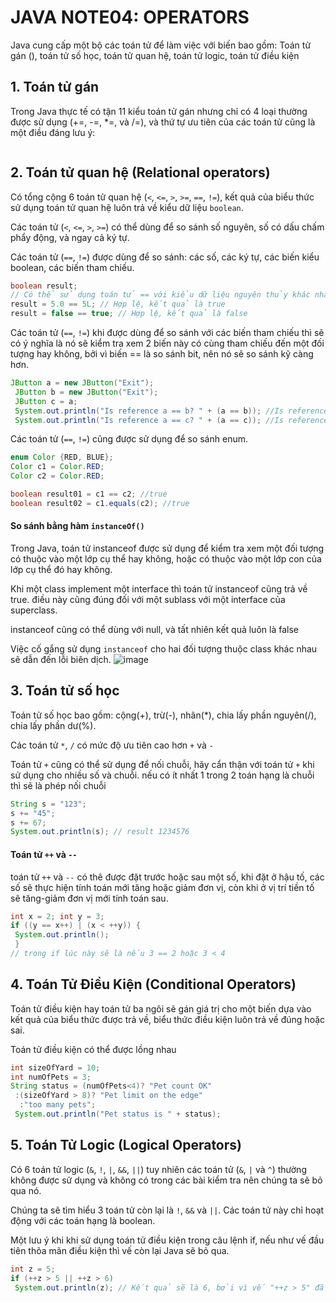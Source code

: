 # JAVA NOTE04: OPERATORS
Java cung cấp một bộ các toán tử để làm việc với biến bao gồm: Toán tử gán (), toán tử số học, toán tử quan hệ, toán tử logic, toán tử điều kiện
## 1. Toán tử gán
Trong Java thực tế có tận 11 kiểu toán tử gán nhưng chỉ có 4 loại thường được sử dụng (+=, -=, *=, và /=), và thứ tự ưu tiên của các toán tử cũng là một điều đáng lưu ý:
```java

```
## 2. Toán tử quan hệ (Relational operators)
Có tổng cộng 6 toán tử quan hệ (`<`, `<=`, `>`, `>=`, `==`, `!=`), kết quả của biểu thức sử dụng toán tử quan hệ luôn trả về kiểu dữ liệu `boolean`.

Các toán tử (`<`, `<=`, `>`, `>=`) có thể dùng để so sánh số nguyên, số có dấu chấm phẩy động, và ngay cả ký tự.

Các toán tử (`==`, `!=`) được dùng để so sánh: các số, các ký tự, các biến kiểu boolean, các biến tham chiếu.
```java
boolean result;
// Có thể sử dụng toán tử == với kiểu dữ liệu nguyên thủy khác nhau
result = 5.0 == 5L; // Hợp lệ, kết quả là true
result = false == true; // Hợp lệ, kết quả là false
```
Các toán tử (`==`, `!=`) khi được dùng để so sánh với các biến tham chiếu thì sẽ có ý nghĩa là nó sẽ kiểm tra xem 2 biến này có cùng tham chiếu đến một đối tượng hay không, bởi vì biến == là so sánh bit, nên nó sẽ so sánh kỹ càng hơn.
```java
JButton a = new JButton("Exit");
 JButton b = new JButton("Exit");
 JButton c = a;
 System.out.println("Is reference a == b? " + (a == b)); //Is reference a == b? false
 System.out.println("Is reference a == c? " + (a == c)); //Is reference a == c? true
```
Các toán tử (`==`, `!=`) cũng được sử dụng để so sánh enum.
```java
enum Color {RED, BLUE};
Color c1 = Color.RED;
Color c2 = Color.RED;

boolean result01 = c1 == c2; //true
boolean result02 = c1.equals(c2); //true
```
#### So sánh bằng hàm `instanceOf()`
Trong Java, toán tử instanceof được sử dụng để kiểm tra xem một đối tượng có thuộc vào một lớp cụ thể hay không, hoặc có thuộc vào một lớp con của lớp cụ thể đó hay không.

Khi một class implement một interface thì toán tử instanceof cũng trả về true. điều này cũng đúng đối với một sublass với một interface của superclass.

instanceof cũng có thể dùng với null, và tất nhiên kết quả luôn là false

Việc cố gắng sử dụng `instanceof` cho hai đối tượng thuộc class khác nhau sẽ dẫn đến lỗi biên dịch.
![image](https://github.com/1truong9song9hiep8/java-notes/assets/101247928/e02bc00a-19ce-4f1c-ae98-01d24ccca884)

## 3. Toán tử số học
Toán tử số học bao gồm: cộng(+), trừ(-), nhân(*), chia lấy phần nguyên(/), chia lấy phần dư(%).

Các toán tử `*`, `/` có mức độ ưu tiên cao hơn `+` và `-`

Toán tử `+` cũng có thể sử dụng để nối chuỗi, hãy cẩn thận với toán tử `+` khi sử dụng cho nhiều số và chuỗi. nếu có ít nhất 1 trong 2 toán hạng là chuỗi thì sẽ là phép nối chuỗi
```java
String s = "123";
s += "45";
s += 67;
System.out.println(s); // result 1234576
```
#### Toán tử `++` và `--`
toán tử `++` và `--` có thê được đặt trước hoặc sau một số, khi đặt ở hậu tố, các số sẽ thực hiện tính toán mới tăng hoặc giảm đơn vị, còn khi ở vị trí tiền tố sẽ tăng-giảm đơn vị mới tính toán sau.
```java
int x = 2; int y = 3;
if ((y == x++) | (x < ++y)) {
 System.out.println();
 }
// trong if lúc này sẽ là nếu 3 == 2 hoặc 3 < 4
```
## 4. Toán Tử Điều Kiện (Conditional Operators)
Toán tử điều kiện hay toán tử ba ngôi sẽ gán giá trị cho một biến dựa vào kết quả của biểu thức được trả về, biểu thức điều kiện luôn trả về đúng hoặc sai.

Toán tử điều kiện có thể được lồng nhau
```java
int sizeOfYard = 10;
int numOfPets = 3;
String status = (numOfPets<4)? "Pet count OK"
 :(sizeOfYard > 8)? "Pet limit on the edge"
  :"too many pets";
 System.out.println("Pet status is " + status);
```
## 5. Toán Tử Logic (Logical Operators)
Có 6 toán tử logic (`&`, `!`, `|`, `&&`, `||`) tuy nhiên các toán tử (`&`, `|` và `^`) thường không được sử dụng và không có trong các bài kiểm tra nên chúng ta sẽ bỏ qua nó.

Chúng ta sẽ tìm hiểu 3 toán tử còn lại là `!`, `&&` và `||`. Các toán tử này chỉ hoạt động với các toán hạng là boolean. 

Một lưu ý khi khi sử dụng toán tử điều kiện trong câu lệnh if, nếu như vế đầu tiên thõa mãn điều kiện thì vế còn lại Java sẽ bỏ qua.
```java
int z = 5;
if (++z > 5 || ++z > 6)
 System.out.println(z); // Kết quả sẽ là 6, bởi vì vế "++z > 5" đã thõa mãn điều kiện nên vế "++z > 6" sẽ không được chạy
```


